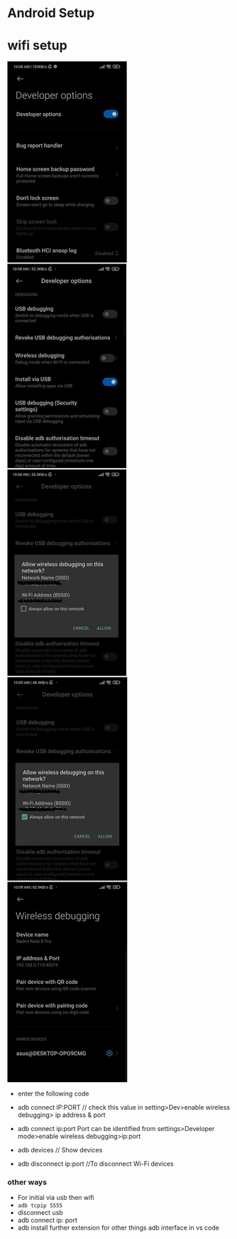 
# Android Setup

# wifi setup

![](./assets/image/1.jpg)
![](./assets/image/2.jpg)
![](./assets/image/3.jpg)
![](./assets/image/4.jpg)
![](./assets/image/5.jpg)

- enter the following code
- adb connect IP:PORT
// check this value in setting>Dev>enable wireless debugging> ip address & port

- adb connect ip:port
Port can be identified from settings>Developer mode>enable wireless debugging>ip:port
- adb devices
// Show devices
- adb disconnect ip:port
//To disconnect Wi-Fi devices

### other ways

- For initial via usb then wifi
- `adb tcpip 5555`
- disconnect usb
- adb connect ip: port
- adb install further extension for other things adb interface in vs code
